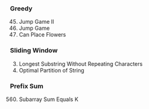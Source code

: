 ### Greedy
45. Jump Game II
55. Jump Game
605. Can Place Flowers

### Sliding Window
3. Longest Substring Without Repeating Characters
2405. Optimal Partition of String

### Prefix Sum
560. Subarray Sum Equals K